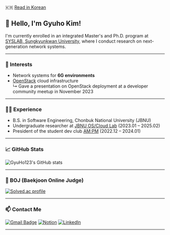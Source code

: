 
🇰🇷 [Read in Korean](./README.ko.md)

## 👋 Hello, I'm Gyuho Kim!

I'm currently enrolled in an integrated Master's and Ph.D. program at [SYSLAB, Sungkyunkwan University](https://sites.google.com/g.skku.edu/syslab), where I conduct research on next-generation network systems.

---

### 🔬 Interests
- Network systems for **6G environments**
- [OpenStack](https://www.openstack.org/) cloud infrastructure  
  ↳ Gave a presentation on OpenStack deployment at a developer community meetup in November 2023

---

### 🧑‍💻 Experience
- B.S. in Software Engineering, Chonbuk National University (JBNU)
- Undergraduate researcher at [JBNU OS/Cloud Lab](https://oslab.jbnu.ac.kr/) (2023.01 – 2025.02)
- President of the student dev club [AM:PM](https://github.com/ampm-jbnu) (2022.12 – 2024.01)

---

### 📈 GitHub Stats
![GyuHo123's GitHub stats](https://github-readme-stats.vercel.app/api?username=gyuho123&show_icons=true&theme=radical)

---

### 🏅 BOJ (Baekjoon Online Judge)
[![Solved.ac profile](http://mazassumnida.wtf/api/v2/generate_badge?boj=kyuhokim12)](https://solved.ac/kyuhokim12)

---

### 📫 Contact Me
[![Gmail Badge](https://img.shields.io/badge/Gmail-d14836?style=flat-square&logo=Gmail&logoColor=white)](mailto:kyuhokim12@gmail.com)  [![Notion](https://img.shields.io/badge/Notion-%23000000.svg?style=for-the-badge&logo=notion&logoColor=white)](https://gyuhogim.notion.so)  [![LinkedIn](https://img.shields.io/badge/LinkedIn-0077B5?style=for-the-badge&logo=linkedin&logoColor=white)](https://www.linkedin.com/in/gyuho-kim-696568268/?locale=en_US)

---
